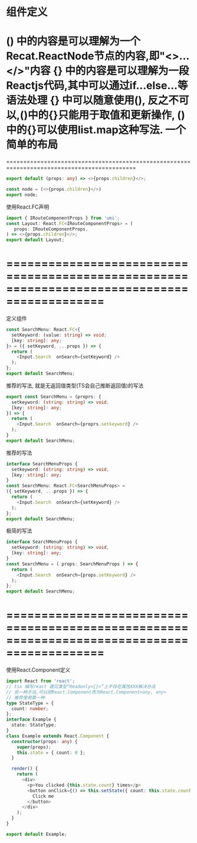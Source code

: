 # 组件定义
() 中的内容是可以理解为一个Recat.ReactNode节点的内容,即"<>...</>"内容
{} 中的内容是可以理解为一段Reactjs代码,其中可以通过if...else...等语法处理
{} 中可以随意使用(), 反之不可以,()中的{}只能用于取值和更新操作, ()中的{}可以使用list.map这种写法.
一个简单的布局
============================================================================================
============================================================================================
``` TypeScript
export default (props: any) => <>{props.children}</>;
```
``` ts
const node = (<>{props.children}</>)
export node;
```

使用React.FC声明
``` TypeScript
import { IRouteComponentProps } from 'umi';
const Layout: React.FC<IRouteComponentProps> = (
   props: IRouteComponentProps,
) => <>{props.children}</>;
export default Layout;
```

============================================================================================
============================================================================================
定义组件
``` TypeScript
const SearchMenu: React.FC<{
  setKeyword: (value: string) => void;
  [key: string]: any;
}> = ({ setKeyword, ...props }) => {
  return (
    <Input.Search  onSearch={setKeyword} />
  );
};
export default SearchMenu;
```

推荐的写法, 就是无返回值类型(TS会自己推断返回值)的写法
``` TypeScript
export const SearchMenu = (proprs: {
  setkeyword: (string: string) => void,
  [key: string]: any;
}) => {
  return (
    <Input.Search  onSearch={proprs.setkeyword} />
  );
}
export default SearchMenu;
```

推荐的写法
``` TypeScript
interface SearchMenuProps {
  setkeyword: (string: string) => void,
  [key: string]: any;
}
const SearchMenu: React.FC<SearchMenuProps> = 
({ setKeyword, ...props }) => {
  return (
    <Input.Search  onSearch={setKeyword} />
  );
};
export default SearchMenu;
```
极简的写法
``` TypeScript
interface SearchMenuProps {
  setkeyword: (string: string) => void,
  [key: string]: any;
}
const SearchMenu = ( props: SearchMenuProps ) => {
  return (
    <Input.Search  onSearch={props.setKeyword} />
  );
};
export default SearchMenu;
```

============================================================================================
============================================================================================
使用React.Component定义
``` TypeScript
import React from 'react';
// tsx 编写react 遇见类型“Readonly<{}>”上不存在属性XXX解决办法
// 另一种方法,可以把React.Component改为React.Component<any, any>
// 推荐使用第一种
type StateType = {
  count: number;
};
interface Example {
  state: StateType;
}
class Example extends React.Component {
  constructor(props: any) {
    super(props);
    this.state = { count: 0 };
  }

  render() {
    return (
      <div>
        <p>You clicked {this.state.count} times</p>
        <button onClick={() => this.setState({ count: this.state.count + 1 })}>
          Click me
        </button>
      </div>
    );
  }
}

export default Example;
```